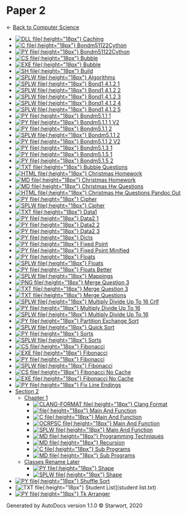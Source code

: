 # Paper 2

← [Back to Computer Science](..)

- [![DLL file](https://img.icons8.com/windows/512/4a90e2/dll.png){:height="18px"} Caching](Caching.dll)
- [![C file](https://img.icons8.com/windows/512/4a90e2/c.png){:height="18px"} Bondm51122Cython](bondm51122cython.c)
- [![PY file](https://img.icons8.com/windows/512/4a90e2/py.png){:height="18px"} Bondm51122Cython](bondm51122cython.py)
- [![CS file](https://img.icons8.com/windows/512/4a90e2/cs.png){:height="18px"} Bubble](bubble.cs)
- [![EXE file](https://img.icons8.com/windows/512/4a90e2/exe.png){:height="18px"} Bubble](bubble.exe)
- [![SH file](https://img.icons8.com/windows/512/4a90e2/important-file.png){:height="18px"} Build](build.sh)
- [![SPLW file](https://starwort.github.io/computer-science/icon-splw.png){:height="18px"} Algorithms](colliert_algorithms.splw)
- [![SPLW file](https://starwort.github.io/computer-science/icon-splw.png){:height="18px"} Bond1 4.1.2 1](colliert_bond1-4.1.2-1.splw)
- [![SPLW file](https://starwort.github.io/computer-science/icon-splw.png){:height="18px"} Bond1 4.1.2 2](colliert_bond1-4.1.2-2.splw)
- [![SPLW file](https://starwort.github.io/computer-science/icon-splw.png){:height="18px"} Bond1 4.1.2 3](colliert_bond1-4.1.2-3.splw)
- [![SPLW file](https://starwort.github.io/computer-science/icon-splw.png){:height="18px"} Bond1 4.1.2 4](colliert_bond1-4.1.2-4.splw)
- [![SPLW file](https://starwort.github.io/computer-science/icon-splw.png){:height="18px"} Bond1 4.1.2 5](colliert_bond1-4.1.2-5.splw)
- [![PY file](https://img.icons8.com/windows/512/4a90e2/py.png){:height="18px"} Bondm5.1.1 1](colliert_bondm5.1.1-1.py)
- [![PY file](https://img.icons8.com/windows/512/4a90e2/py.png){:height="18px"} Bondm5.1.1 1 V2](colliert_bondm5.1.1-1_v2.py)
- [![PY file](https://img.icons8.com/windows/512/4a90e2/py.png){:height="18px"} Bondm5.1.1 2](colliert_bondm5.1.1-2.py)
- [![SPLW file](https://starwort.github.io/computer-science/icon-splw.png){:height="18px"} Bondm5.1.1 2](colliert_bondm5.1.1-2.splw)
- [![PY file](https://img.icons8.com/windows/512/4a90e2/py.png){:height="18px"} Bondm5.1.1 2 V2](colliert_bondm5.1.1-2_v2.py)
- [![PY file](https://img.icons8.com/windows/512/4a90e2/py.png){:height="18px"} Bondm5.1.3 1](colliert_bondm5.1.3-1.py)
- [![PY file](https://img.icons8.com/windows/512/4a90e2/py.png){:height="18px"} Bondm5.1.5 1](colliert_bondm5.1.5-1.py)
- [![PY file](https://img.icons8.com/windows/512/4a90e2/py.png){:height="18px"} Bondm5.1.5 2](colliert_bondm5.1.5-2.py)
- [![TXT file](https://img.icons8.com/windows/512/4a90e2/document.png){:height="18px"} Bubble Questions](colliert_bubble_questions.txt)
- [![HTML file](https://img.icons8.com/windows/512/4a90e2/regular-document.png){:height="18px"} Christmas Homework](colliert_christmas_homework.html)
- [![MD file](https://img.icons8.com/windows/512/4a90e2/regular-document.png){:height="18px"} Christmas Homework](colliert_christmas_homework.html)
- [![MD file](https://img.icons8.com/windows/512/4a90e2/regular-document.png){:height="18px"} Christmas Hw Questions](colliert_christmas_hw_questions.html)
- [![HTML file](https://img.icons8.com/windows/512/4a90e2/regular-document.png){:height="18px"} Christmas Hw Questions Pandoc Out](colliert_christmas_hw_questions_pandoc_out.html)
- [![PY file](https://img.icons8.com/windows/512/4a90e2/py.png){:height="18px"} Cipher](colliert_cipher.py)
- [![SPLW file](https://starwort.github.io/computer-science/icon-splw.png){:height="18px"} Cipher](colliert_cipher.splw)
- [![TXT file](https://img.icons8.com/windows/512/4a90e2/document.png){:height="18px"} Data1](colliert_data1.txt)
- [![PY file](https://img.icons8.com/windows/512/4a90e2/py.png){:height="18px"} Data2 1](colliert_data2-1.py)
- [![PY file](https://img.icons8.com/windows/512/4a90e2/py.png){:height="18px"} Data2 2](colliert_data2-2.py)
- [![PY file](https://img.icons8.com/windows/512/4a90e2/py.png){:height="18px"} Data2 3](colliert_data2-3.py)
- [![PY file](https://img.icons8.com/windows/512/4a90e2/py.png){:height="18px"} Dicts](colliert_dicts.py)
- [![PY file](https://img.icons8.com/windows/512/4a90e2/py.png){:height="18px"} Fixed Point](colliert_fixed-point.py)
- [![PY file](https://img.icons8.com/windows/512/4a90e2/py.png){:height="18px"} Fixed Point Minified](colliert_fixed-point_minified.py)
- [![PY file](https://img.icons8.com/windows/512/4a90e2/py.png){:height="18px"} Floats](colliert_floats.py)
- [![SPLW file](https://starwort.github.io/computer-science/icon-splw.png){:height="18px"} Floats](colliert_floats.splw)
- [![PY file](https://img.icons8.com/windows/512/4a90e2/py.png){:height="18px"} Floats Better](colliert_floats_better.py)
- [![SPLW file](https://starwort.github.io/computer-science/icon-splw.png){:height="18px"} Mappings](colliert_mappings.splw)
- [![PNG file](https://img.icons8.com/windows/512/4a90e2/image-document.png){:height="18px"} Merge Question 3](colliert_merge_question_3.png)
- [![TXT file](https://img.icons8.com/windows/512/4a90e2/document.png){:height="18px"} Merge Question 3](colliert_merge_question_3.txt)
- [![TXT file](https://img.icons8.com/windows/512/4a90e2/document.png){:height="18px"} Merge Questions](colliert_merge_questions.txt)
- [![SPLW file](https://starwort.github.io/computer-science/icon-splw.png){:height="18px"} Multiply Divide Up To 16 Crlf](colliert_multiply_divide_up_to_16-crlf.splw)
- [![PY file](https://img.icons8.com/windows/512/4a90e2/py.png){:height="18px"} Multiply Divide Up To 16](colliert_multiply_divide_up_to_16.py)
- [![SPLW file](https://starwort.github.io/computer-science/icon-splw.png){:height="18px"} Multiply Divide Up To 16](colliert_multiply_divide_up_to_16.splw)
- [![PY file](https://img.icons8.com/windows/512/4a90e2/py.png){:height="18px"} Partition Exchange Sort](colliert_partition_exchange_sort.py)
- [![SPLW file](https://starwort.github.io/computer-science/icon-splw.png){:height="18px"} Quick Sort](colliert_quick_sort.splw)
- [![PY file](https://img.icons8.com/windows/512/4a90e2/py.png){:height="18px"} Sorts](colliert_sorts.py)
- [![SPLW file](https://starwort.github.io/computer-science/icon-splw.png){:height="18px"} Sorts](colliert_sorts.splw)
- [![CS file](https://img.icons8.com/windows/512/4a90e2/cs.png){:height="18px"} Fibonacci](fibonacci.cs)
- [![EXE file](https://img.icons8.com/windows/512/4a90e2/exe.png){:height="18px"} Fibonacci](fibonacci.exe)
- [![PY file](https://img.icons8.com/windows/512/4a90e2/py.png){:height="18px"} Fibonacci](fibonacci.py)
- [![SPLW file](https://starwort.github.io/computer-science/icon-splw.png){:height="18px"} Fibonacci](fibonacci.splw)
- [![CS file](https://img.icons8.com/windows/512/4a90e2/cs.png){:height="18px"} Fibonacci No Cache](fibonacci_no_cache.cs)
- [![EXE file](https://img.icons8.com/windows/512/4a90e2/exe.png){:height="18px"} Fibonacci No Cache](fibonacci_no_cache.exe)
- [![PY file](https://img.icons8.com/windows/512/4a90e2/py.png){:height="18px"} Fix Line Endings](fix_line_endings.py)
- [Section 2](section_2/index.html)
  - [Chapter 1](section_2/chapter_1/index.html)
    - [![CLANG-FORMAT file](https://img.icons8.com/windows/512/4a90e2/file-configuration.png){:height="18px"} Clang Format](section_2/chapter_1/.clang-format)
    - [![ file](https://img.icons8.com/windows/512/4a90e2/binary-file.png){:height="18px"} Main And Function](section_2/chapter_1/main_and_function)
    - [![C file](https://img.icons8.com/windows/512/4a90e2/c.png){:height="18px"} Main And Function](section_2/chapter_1/main_and_function.c)
    - [![OCRPSC file](https://img.icons8.com/windows/512/4a90e2/code-file.png){:height="18px"} Main And Function](section_2/chapter_1/main_and_function.ocrpsc)
    - [![SPLW file](https://starwort.github.io/computer-science/icon-splw.png){:height="18px"} Main And Function](section_2/chapter_1/main_and_function.splw)
    - [![MD file](https://img.icons8.com/windows/512/4a90e2/regular-document.png){:height="18px"} Programming Techniques](section_2/chapter_1/programming_techniques.html)
    - [![MD file](https://img.icons8.com/windows/512/4a90e2/regular-document.png){:height="18px"} Recursion](section_2/chapter_1/recursion.html)
    - [![C file](https://img.icons8.com/windows/512/4a90e2/c.png){:height="18px"} Sub Programs](section_2/chapter_1/sub_programs.c)
    - [![MD file](https://img.icons8.com/windows/512/4a90e2/regular-document.png){:height="18px"} Sub Programs](section_2/chapter_1/sub_programs.html)
  - [Classes Rename Later](section_2/classes_RENAME_LATER/index.html)
    - [![PY file](https://img.icons8.com/windows/512/4a90e2/py.png){:height="18px"} Shape](section_2/classes_RENAME_LATER/shape.py)
    - [![SPLW file](https://starwort.github.io/computer-science/icon-splw.png){:height="18px"} Shape](section_2/classes_RENAME_LATER/shape.splw)
- [![PY file](https://img.icons8.com/windows/512/4a90e2/py.png){:height="18px"} Shuffle Sort](shuffle_sort.py)
- [![TXT file](https://img.icons8.com/windows/512/4a90e2/document.png){:height="18px"} Student List](student list.txt)
- [![PY file](https://img.icons8.com/windows/512/4a90e2/py.png){:height="18px"} Tk Arranger](tk_arranger.py)

Generated by AutoDocs version 1.1.0 © Starwort, 2020
